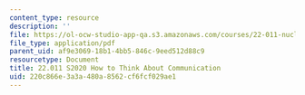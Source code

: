 ```yaml
---
content_type: resource
description: ''
file: https://ol-ocw-studio-app-qa.s3.amazonaws.com/courses/22-011-nuclear-engineering-science-systems-and-society-spring-2020/220c866e3a3a480a8562cf6fcf029ae1_MIT22_011S20_Think_About_Comm.pdf
file_type: application/pdf
parent_uid: af9e3069-18b1-4bb5-846c-9eed512d88c9
resourcetype: Document
title: 22.011 S2020 How to Think About Communication
uid: 220c866e-3a3a-480a-8562-cf6fcf029ae1
---
```

